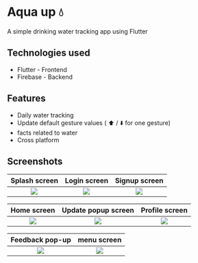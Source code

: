 
# Aqua up 💧
A simple drinking water tracking app using Flutter


## Technologies used 
* Flutter - Frontend
* Firebase - Backend

## Features

- Daily water tracking
- Update default gesture values ( ⬆️ / ⬇️ for one gesture)
- facts related to water
- Cross platform

## Screenshots
Splash screen             |  Login screen         | Signup screen
:-------------------------:|:-------------------------:|:-------------------------:
![](https://github.com/Manohar71/aquaup/assets/86843448/596db51c-3a30-4323-a323-55be16f90463) | ![](https://github.com/Manohar71/aquaup/assets/86843448/f463d545-0470-4caa-9b86-498c371c7062) | ![](https://github.com/Manohar71/aquaup/assets/86843448/19bcf9ff-a246-4388-a99f-4e330aec9932)

Home screen             |  Update popup screen         | Profile screen
:-------------------------:|:-------------------------:|:-------------------------:
![](https://github.com/Manohar71/aquaup/assets/86843448/62447e32-0725-481d-9401-f6a4bdbfc1e7) | ![](https://github.com/Manohar71/aquaup/assets/86843448/b9f4f679-bdd8-41f2-8b24-ce387f98c252) | ![](https://github.com/Manohar71/aquaup/assets/86843448/f70073fc-1e16-45ba-8f9a-31f085fab06d)

Feedback pop-up             |  menu screen         
:-------------------------:|:-------------------------:
![](https://github.com/Manohar71/aquaup/assets/86843448/18df96c0-86ed-40d0-805b-136c0d05a7b5) | ![](https://github.com/Manohar71/aquaup/assets/86843448/9b492565-d3da-449e-a43c-fea241b570fd)

